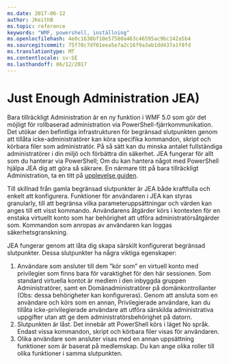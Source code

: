 ```yaml
---
ms.date: 2017-06-12
author: JKeithB
ms.topic: reference
keywords: "WMF, powershell, inställning"
ms.openlocfilehash: 4e0c1638bf10e57580a463c46595ac9bc142a5b4
ms.sourcegitcommit: 75f70c7df01eea5e7a2c16f9a3ab1dd437a1f8fd
ms.translationtype: MT
ms.contentlocale: sv-SE
ms.lasthandoff: 06/12/2017
---
```

# <a name="just-enough-administration-jea"></a>Just Enough Administration JEA)
Bara tillräckligt Administration är en ny funktion i WMF 5.0 som gör det möjligt för rollbaserad administration via PowerShell-fjärrkommunikation.  Det utökar den befintliga infrastrukturen för begränsad slutpunkten genom att tillåta icke-administratörer kan köra specifika kommandon, skript och körbara filer som administratör.  På så sätt kan du minska antalet fullständiga administratörer i din miljö och förbättra din säkerhet.  JEA fungerar för allt som du hanterar via PowerShell; Om du kan hantera något med PowerShell hjälpa JEA dig att göra så säkrare.  En närmare titt på bara tillräckligt Administration, ta en titt på [upplevelse guiden](http://aka.ms/JEA).

Till skillnad från gamla begränsad slutpunkter är JEA både kraftfulla och enkelt att konfigurera.  Funktioner för användaren i JEA kan styras granularly, till att begränsa vilka parameteruppsättningar och värden kan anges till ett visst kommando. Användarens åtgärder körs i kontexten för en enstaka virtuellt konto som har behörighet att utföra administratörsåtgärder som.  Kommandon som anropas av användaren kan loggas säkerhetsgranskning.

JEA fungerar genom att låta dig skapa särskilt konfigurerat begränsad slutpunkter.  Dessa slutpunkter ha några viktiga egenskaper:

1. Användare som ansluter till dem ”kör som” en virtuell konto med privilegier som finns bara för varaktighet för den här sessionen.  Som standard virtuella kontot är medlem i den inbyggda gruppen Administratörer, samt en Domänadministratörer på domänkontrollanter (Obs: dessa behörigheter kan konfigureras). Genom att ansluta som en användare och körs som en annan, Privilegierade användare, kan du tillåta icke-privilegierade användare att utföra särskilda administrativa uppgifter utan att ge dem administratörsbehörighet på datorn.
2. Slutpunkten är låst.  Det innebär att PowerShell körs i läget No språk.  Endast vissa kommandon, skript och körbara filer visas för användaren.
3. Olika användare som ansluter visas med en annan uppsättning funktioner som är baserat på medlemskap.  Du kan ange olika roller till olika funktioner i samma slutpunkten.

